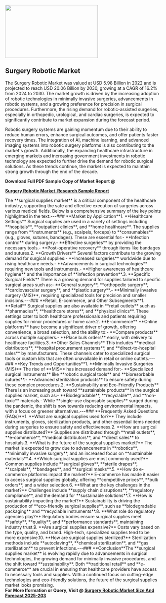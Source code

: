 <p><img class="alignnone size-medium wp-image-20088" src="https://ffe5etoiles.com/wp-content/uploads/2024/12/MST1-300x171.png" alt="" width="300" height="171" /></p><p> <h2>Surgery Robotic Market </h2><p>The Surgery Robotic Market was valued at USD 5.98 Billion in 2022 and is projected to reach USD 20.06 Billion by 2030, growing at a CAGR of 16.2% from 2024 to 2030. The market growth is driven by the increasing adoption of robotic technologies in minimally invasive surgeries, advancements in robotic systems, and a growing preference for precision in surgical procedures. Furthermore, the rising demand for robotic-assisted surgeries, especially in orthopedic, urological, and cardiac surgeries, is expected to significantly contribute to market expansion during the forecast period.</p><p>Robotic surgery systems are gaining momentum due to their ability to reduce human errors, enhance surgical outcomes, and offer patients faster recovery times. The integration of AI, machine learning, and advanced imaging systems into robotic surgery platforms is also contributing to the market's growth. Additionally, the expanding healthcare infrastructure in emerging markets and increasing government investments in robotic technology are expected to further drive the demand for robotic surgical solutions. As these trends continue, the market is expected to maintain strong growth through the end of the decade.</p></p><p><strong>Download Full PDF Sample Copy of Market Report @</strong></p><p><strong><a href="https://www.verifiedmarketreports.com/download-sample/?rid=269730&utm_source=Sites-google&utm_medium=265" target="_blank">Surgery Robotic Market &nbsp;Research Sample Report</a></strong></p><p>The **surgical supplies market** is a critical component of the healthcare industry, supporting the safe and effective execution of surgeries across various medical fields. Below is a comprehensive summary of the key points highlighted in the text:---### **Market by Application**1. **Healthcare Settings** Surgical supplies are used in a variety of settings including **hospitals**, **outpatient clinics**, and **home healthcare**. The supplies range from **instruments** (e.g., scalpels, forceps) to **consumables** (e.g., gloves, sutures, bandages). These are essential for:- **Infection control** during surgery.- **Effective surgeries** by providing the necessary tools.- **Post-operative recovery** through items like bandages and sutures.2. **Growth Drivers** Several factors contribute to the growing demand for surgical supplies:- **Increased surgeries** worldwide due to rising healthcare needs.- **Advancements in surgical technologies** requiring new tools and instruments.- **Higher awareness of healthcare hygiene** and the importance of **infection prevention**.3. **Specific Surgical Fields** There is a growing demand for supplies tailored to specific surgical areas such as:- **General surgery**, **orthopedic surgery**, **cardiovascular surgery**, and **plastic surgery**.- **Minimally invasive surgery (MIS)**, requiring specialized tools for precision and smaller incisions.---### **Retail, E-commerce, and Other Subsegments**1. **Retail** Surgical supplies are also available in **retail outlets** such as **pharmacies**, **healthcare stores**, and **physical clinics**. These settings cater to both healthcare professionals and patients requiring supplies for minor procedures or home care.2. **E-commerce** **Online platforms** have become a significant driver of growth, offering convenience, a broad selection, and the ability to:- **Compare products** across multiple suppliers.- **Place bulk orders** easily, with delivery to healthcare facilities.3. **Other Sales Channels** This includes **medical distributors**, **hospital procurement systems**, and **direct-to-hospital sales** by manufacturers. These channels cater to specialized surgical tools or custom kits that are often unavailable in retail or online outlets.---### **Key Trends and Opportunities**1. **Minimally Invasive Surgeries (MIS)** The rise of **MIS** has increased demand for:- **Specialized surgical instruments** like **robotic surgical tools** and **bioresorbable sutures**.- **Advanced sterilization products** to ensure safety during these complex procedures.2. **Sustainability and Eco-Friendly Products** There is an increasing push toward **sustainable products** in the surgical supplies market, such as:- **Biodegradable**, **recyclable**, and **non-toxic** materials.- While **single-use disposable supplies** surged during the pandemic, the shift is now towards reducing environmental impacts, with a focus on greener alternatives.---### **Frequently Asked Questions (FAQs)**1. **What are surgical supplies used for?** They include instruments, gloves, sterilization products, and other essential items needed during surgeries to ensure safety and effectiveness.2. **How are surgical supplies distributed?** Supplies are distributed through **retail outlets**, **e-commerce**, **medical distributors**, and **direct sales** to hospitals.3. **What is the future of the surgical supplies market?** The market is expected to grow due to advancements in **robotics**, **minimally invasive surgery**, and an increased focus on **sustainable materials**.4. **Which surgical supplies are most commonly used?** Common supplies include **surgical gloves**, **sterile drapes**, **scalpels**, **bandages**, and **surgical masks**.5. **How do e-commerce platforms impact the market?** E-commerce has made it easier to access surgical supplies globally, offering **competitive prices**, **bulk orders**, and a wider selection.6. **What are the key challenges in the market?** Challenges include **supply chain disruptions**, **regulatory compliance**, and the demand for **sustainable solutions**.7. **How is sustainability impacting the market?** Sustainability is driving the production of **eco-friendly surgical supplies**, such as **biodegradable packaging** and **recyclable instruments**.8. **What role do regulatory agencies play?** Regulatory bodies ensure surgical supplies meet **safety**, **quality**, and **performance standards**, maintaining industry trust.9. **Are surgical supplies expensive?** Costs vary based on the type, quality, and brand. High-tech, specialized supplies tend to be more expensive.10. **How are surgical supplies sterilized?** Sterilization methods include **autoclaving**, **chemical sterilization**, and **gas sterilization** to prevent infections.---### **Conclusion**The **surgical supplies market** is evolving rapidly due to advancements in surgical technologies, the growing demand for minimally invasive procedures, and the shift toward **sustainability**. Both **traditional retail** and **e-commerce** are crucial in ensuring that healthcare providers have access to necessary tools and supplies. With a continued focus on cutting-edge technologies and eco-friendly solutions, the future of the surgical supplies market looks promising.<strong><br />For More Iformation or Query, Visit @ <a href="https://www.verifiedmarketreports.com/product/surgery-robotic-market/" target="_blank">Surgery Robotic Market Size And Forecast 2025-203</a></strong></p>
